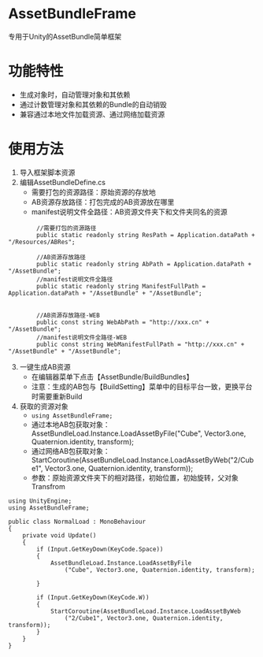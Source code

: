 # AssetBundleFrame
专用于Unity的AssetBundle简单框架

# 功能特性
- 生成对象时，自动管理对象和其依赖
- 通过计数管理对象和其依赖的Bundle的自动销毁
- 兼容通过本地文件加载资源、通过网络加载资源

# 使用方法
1. 导入框架脚本资源
2. 编辑AssetBundleDefine.cs
   - 需要打包的资源路径：原始资源的存放地
   - AB资源存放路径：打包完成的AB资源放在哪里
   - manifest说明文件全路径：AB资源文件夹下和文件夹同名的资源
```
        //需要打包的资源路径
        public static readonly string ResPath = Application.dataPath + "/Resources/ABRes";

        //AB资源存放路径
        public static readonly string AbPath = Application.dataPath + "/AssetBundle";
        //manifest说明文件全路径
        public static readonly string ManifestFullPath = Application.dataPath + "/AssetBundle" + "/AssetBundle";
        
        
        //AB资源存放路径-WEB
        public const string WebAbPath = "http://xxx.cn" + "/AssetBundle";
        //manifest说明文件全路径-WEB
        public const string WebManifestFullPath = "http://xxx.cn" + "/AssetBundle" + "/AssetBundle";
```
3. 一键生成AB资源
   - 在编辑器菜单下点击【AssetBundle/BuildBundles】
   - 注意：生成的AB包与【BuildSetting】菜单中的目标平台一致，更换平台时需要重新Build
4. 获取的资源对象
   - `using AssetBundleFrame;`
   - 通过本地AB包获取对象：AssetBundleLoad.Instance.LoadAssetByFile("Cube", Vector3.one, Quaternion.identity, transform);
   - 通过网络AB包获取对象：StartCoroutine(AssetBundleLoad.Instance.LoadAssetByWeb("2/Cube1", Vector3.one, Quaternion.identity, transform));
   - 参数：原始资源文件夹下的相对路径，初始位置，初始旋转，父对象Transfrom
```
using UnityEngine;
using AssetBundleFrame;

public class NormalLoad : MonoBehaviour
{
    private void Update()
    {
        if (Input.GetKeyDown(KeyCode.Space))
        {
            AssetBundleLoad.Instance.LoadAssetByFile
                ("Cube", Vector3.one, Quaternion.identity, transform);

        }

        if (Input.GetKeyDown(KeyCode.W))
        {
            StartCoroutine(AssetBundleLoad.Instance.LoadAssetByWeb
                ("2/Cube1", Vector3.one, Quaternion.identity, transform));
        }
    }
}
```
